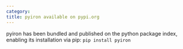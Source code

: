 ```yaml
---
category:
title: pyiron available on pypi.org
---
```

pyiron has been bundled and published on the python package index, enabling its installation via pip:
<code class="prettyprint lang-bash">pip install pyiron</code>